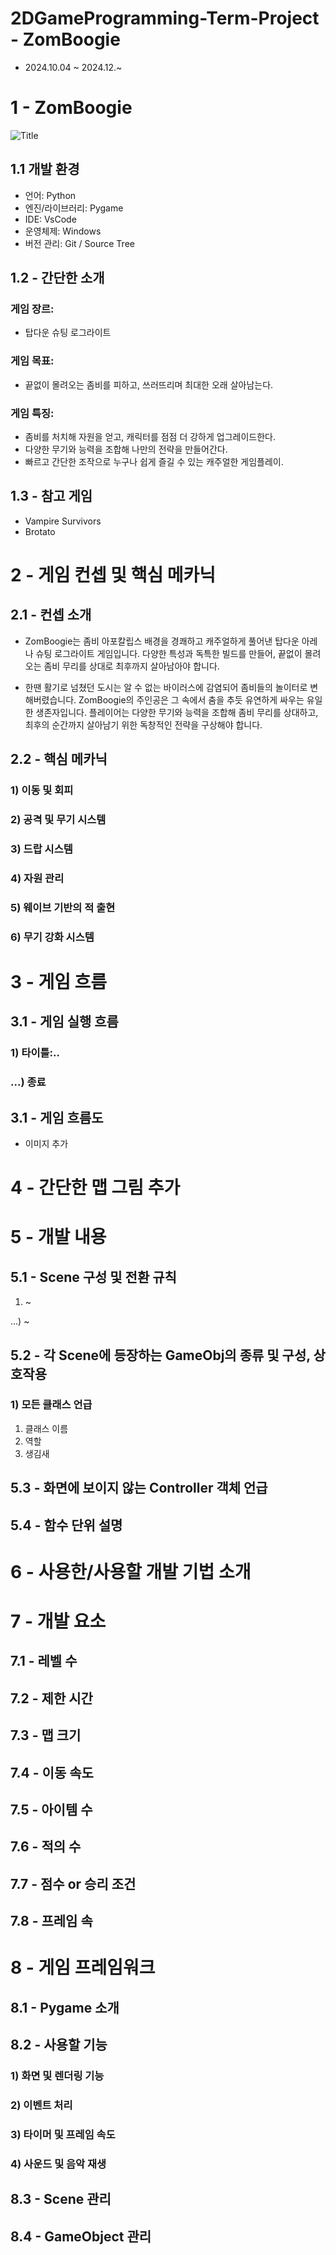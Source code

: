 # 2DGameProgramming-Term-Project - ZomBoogie
- 2024.10.04 ~ 2024.12.~

# 1 - ZomBoogie
![Title](https://github.com/user-attachments/assets/fce170cd-ead1-45c2-a79a-91e9081a3bc0)

## 1.1 개발 환경
- 언어: Python
- 엔진/라이브러리: Pygame
- IDE: VsCode
- 운영체제: Windows
- 버전 관리: Git / Source Tree
  
## 1.2 - 간단한 소개
### 게임 장르:
- 탑다운 슈팅 로그라이트
### 게임 목표:
- 끝없이 몰려오는 좀비를 피하고, 쓰러뜨리며 최대한 오래 살아남는다.
### 게임 특징:
- 좀비를 처치해 자원을 얻고, 캐릭터를 점점 더 강하게 업그레이드한다.
- 다양한 무기와 능력을 조합해 나만의 전략을 만들어간다.
- 빠르고 간단한 조작으로 누구나 쉽게 즐길 수 있는 캐주얼한 게임플레이.

## 1.3 - 참고 게임
- Vampire Survivors
- Brotato


# 2 - 게임 컨셉 및 핵심 메카닉
## 2.1 - 컨셉 소개
- ZomBoogie는 좀비 아포칼립스 배경을 경쾌하고 캐주얼하게 풀어낸 탑다운 아레나 슈팅 로그라이트 게임입니다. 
다양한 특성과 독특한 빌드를 만들어, 끝없이 몰려오는 좀비 무리를 상대로 최후까지 살아남아야 합니다.

- 한땐 활기로 넘쳤던 도시는 알 수 없는 바이러스에 감염되어 좀비들의 놀이터로 변해버렸습니다.
ZomBoogie의 주인공은 그 속에서 춤을 추듯 유연하게 싸우는 유일한 생존자입니다.
플레이어는 다양한 무기와 능력을 조합해 좀비 무리를 상대하고,
최후의 순간까지 살아남기 위한 독창적인 전략을 구상해야 합니다.

## 2.2 - 핵심 메카닉
### 1) 이동 및 회피
### 2) 공격 및 무기 시스템
### 3) 드랍 시스템
### 4) 자원 관리
### 5) 웨이브 기반의 적 출현
### 6) 무기 강화 시스템


# 3 - 게임 흐름
## 3.1 - 게임 실행 흐름


### 1) 타이틀:..


### ...) 종료


## 3.1 - 게임 흐름도
- 이미지 추가


# 4 - 간단한 맵 그림 추가


# 5 - 개발 내용
## 5.1 - Scene 구성 및 전환 규칙


1) ~

...) ~


## 5.2 - 각 Scene에 등장하는 GameObj의 종류 및 구성, 상호작용
### 1) 모든 클래스 언급
1. 클래스 이름
2. 역할
3. 생김새

   
## 5.3 - 화면에 보이지 않는 Controller 객체 언급


## 5.4 - 함수 단위 설명


# 6 - 사용한/사용할 개발 기법 소개


# 7 - 개발 요소


## 7.1 - 레벨 수


## 7.2 - 제한 시간


## 7.3 - 맵 크기


## 7.4 - 이동 속도


## 7.5 - 아이템 수


## 7.6 - 적의 수


## 7.7 - 점수 or 승리 조건


## 7.8 - 프레임 속


# 8 - 게임 프레임워크
## 8.1 - Pygame 소개


## 8.2 - 사용할 기능


### 1) 화면 및 렌더링 기능


### 2) 이벤트 처리


### 3) 타이머 및 프레임 속도


### 4) 사운드 및 음악 재생


## 8.3 - Scene 관리


## 8.4 - GameObject 관리


